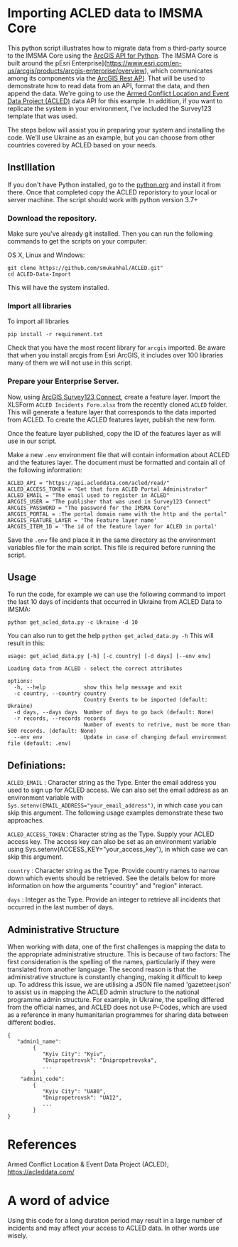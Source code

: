 # Importing ACLED data to IMSMA Core

 This python script illustrates how to migrate data from a third-party source to the IMSMA Core using the [ArcGIS API for Python](https://developers.arcgis.com/python/). The IMSMA Core is built around the pEsri Enterprise](https://www.esri.com/en-us/arcgis/products/arcgis-enterprise/overview), which communicates among its components via the [ArcGIS Rest API](https://developers.arcgis.com/rest/). That will be used to demonstrate how to read data from an API, format the data, and then append the data. We're going to use the [Armed Conflict Location and Event Data Project (ACLED)](https://acleddata.com) data API for this example. In addition, if you want to replicate the system in your environment, I've included the Survey123 template that was used.

The steps below will assist you in preparing your system and installing the code. We'll use Ukraine as an example, but you can choose from other countries covered by ACLED based on your needs.

## Instlllation 
If you don't have Python installed, go to the [python.org](https://www.python.org) and install it from there. Once that completed copy the ACLED reporistory to your local or server machine. The script should work with python version 3.7+

### Download the repository.
Make sure you've already git installed. Then you can run the following commands to get the scripts on your computer:

OS X, Linux and Windows:

 ```
 git clone https://github.com/smukahhal/ACLED.git"
 cd ACLED-Data-Import
 ```
This will have the system installed. 

### Import all libraries
To import all libraries 

```pip install -r requirement.txt```

Check that you have the most recent library for `arcgis` imported. Be aware that when you install arcgis from Esri ArcGIS, it includes over 100 libraries many of them we will not use in this script.


### Prepare your Enterprise Server.
Now, using [ArcGIS Survey123 Connect](https://survey123.arcgis.com/), create a feature layer. Import the XLSForm `ACLED Incidents Form.xlsx` from the recently cloned `ACLED` folder. This will generate a feature layer that corresponds to the data imported from ACLED. To create the ACLED features layer, publish the new form.

Once the feature layer published, copy the ID of the features layer as will use in our script. 

Make a new `.env` environment file that will contain information about ACLED and the features layer. The document must be formatted and contain all of the following information:

```
ACLED_API = "https://api.acleddata.com/acled/read/"
ACLED_ACCESS_TOKEN = "Get that form ACLED Portal Administrator"
ACLED_EMAIL = "The email used to register in ACLED"
ARCGIS_USER = "The publisher that was used in Survey123 Connect"
ARCGIS_PASSWORD = "The password for the IMSMA Core"
ARCGIS_PORTAL = :The portal domain name with the http and the portal"
ARCGIS_FEATURE_LAYER = 'The Feature layer name'
ARCGIS_ITEM_ID = 'The id of the feature layer for ACLED in portal'
```

Save the ``.env`` file and place it in the same directory as the environment variables file for the main script. This file is required before running the script.

## Usage
To run the code, for example we can use the following command to import the last 10 days of incidents that occurred in Ukraine from ACLED Data to IMSMA:

 ```python get_acled_data.py -c Ukraine -d 10```

You can also run to get the help 
```python get_acled_data.py -h```
This will result in this:
```console
usage: get_acled_data.py [-h] [-c country] [-d days] [--env env]

Loading data from ACLED - select the correct attributes

options:
  -h, --help            show this help message and exit
  -c country, --country country
                        Country Events to be imported (default: Ukraine)
  -d days, --days days  Number of days to go back (default: None)
  -r records, --records records
                        Number of events to retrive, must be more than 500 records. (default: None)
  --env env             Update in case of changing defaul environment file (default: .env)
  ```

## Definiations: 

`ACLED_EMAIL`
: Character string as the Type. Enter the email address you used to sign up for ACLED access. We can also set the email address as an environment variable with `Sys.setenv(EMAIL_ADDRESS="your_email_address")`, in which case you can skip this argument. The following usage examples demonstrate these two approaches.

`ACLED_ACCESS_TOKEN`
: Character string as the Type. Supply your ACLED access key. The access key can also be set as an environment variable using Sys.setenv(ACCESS_KEY="your_access_key"), in which case we can skip this argument.

`country`
: Character string as the Type. Provide country names to narrow down which events should be retrieved. See the details below for more information on how the arguments "country" and "region" interact.

`days`
: Integer as the Type. Provide an integer to retrieve all incidents that occurred in the last number of days. 

## Administrative Structure 

When working with data, one of the first challenges is mapping the data to the appropriate administrative structure. This is because of two factors: The first consideration is the spelling of the names, particularly if they were translated from another language. The second reason is that the administrative structure is constantly changing, making it difficult to keep up. To address this issue, we are utilising a JSON file named 'gazetteer.json' to assist us in mapping the ACLED admin structure to the national programme admin structure. For example, in Ukraine, the spelling differed from the official names, and ACLED does not use P-Codes, which are used as a reference in many humanitarian programmes for sharing data between different bodies.

 ```
 {
    "admin1_name":
         {
            "Kyiv City": "Kyiv",
            "Dnipropetrovsk": "Dnipropetrovska",
            ...
         }
     "admin1_code":
         {
            "Kyiv City": "UA80",
            "Dnipropetrovsk": "UA12",
            ...
         }
 }
 ```

# References

Armed Conflict Location & Event Data Project (ACLED); https://acleddata.com/

# A word of advice
Using this code for a long duration period may result in a large number of incidents and may affect your access to ACLED data. In other words use wisely.
